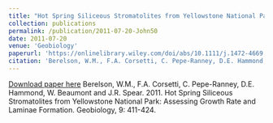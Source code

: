 ```yaml
---
title: "Hot Spring Siliceous Stromatolites from Yellowstone National Park: Assessing Growth Rate and Laminae Formation"
collection: publications
permalink: /publication/2011-07-20-John50
date: 2011-07-20
venue: 'Geobiology'
paperurl: 'https://onlinelibrary.wiley.com/doi/abs/10.1111/j.1472-4669.2011.00288.x'
citation: 'Berelson, W.M., F.A. Corsetti, C. Pepe-Ranney, D.E. Hammond, W. Beaumont and J.R. Spear.  2011.  Hot Spring Siliceous Stromatolites from Yellowstone National Park: Assessing Growth Rate and Laminae Formation.  Geobiology, 9: 411-424.'
---
```


<a href='https://onlinelibrary.wiley.com/doi/abs/10.1111/j.1472-4669.2011.00288.x'>Download paper here</a>
Berelson, W.M., F.A. Corsetti, C. Pepe-Ranney, D.E. Hammond, W. Beaumont and J.R. Spear.  2011.  Hot Spring Siliceous Stromatolites from Yellowstone National Park: Assessing Growth Rate and Laminae Formation.  Geobiology, 9: 411-424.